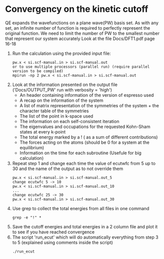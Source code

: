 # Convergency on the kinetic cutoff
QE expands the wavefunctions on a plane wave(PW) basis set.
As with any set, an infinite number of function is required to perfectly represent the original function.
We need to limit the number of PW to the smallest number that represent our system accurately
Look at the file Docs/DFT1.pdf page 16-18
  1. Run the calculation using the provided input file:
      ```
      pw.x < si.scf-manual.in > si.scf-manual.out
      or to use multiple processors (parallel run) (require parallel version to be compiled)
      mpirun -np 2 pw.x < si.scf-manual.in > si.scf-manual.out
      ```
  2. Look at the information presented on the output file ('Docs/OUTPUT_PW' run with verbosity = 'high')
  		- An header containing information of the version of espresso used
      - A recap on the information of the system
      - A list of matrix representation of the symmetries of the system + the character table of the symmetries
      - The list of the point in k-space used
      - The information on each self-consistent iteration
      - The eigenvalues and occupations for the requested Kohn-Sham states at every k-point
      - The total energy marked by a ! ( as a sum of different contributions)
      - The forces acting on the atoms (should be 0 for a system at the equilibrium)
      - Information on the time for each subroutine (Usefule for big calculation)
  3. Repeat step 1 and change each time the value of ecutwfc from 5 up to 30 and the name of the output as to not override them
      ```
      pw.x < si.scf-manual.in > si.scf-manual.out_5
      change ecutwfc 5 -> 10
      pw.x < si.scf-manual.in > si.scf-manual.out_10
      ...
      change ecutwfc 25 -> 30
      pw.x < si.scf-manual.in > si.scf-manual.out_30
  4. Use grep to collect the total energies from all files in one command
      ```
      grep -e "!" *
      ```
  5. Save the cutoff energies and total energies in a 2 column file and plot it to see if you have reached convergence
  6. The script 'run_ecut' which will do automatically everything from step 3 to 5 (explained using comments inside the script)
      ```
      ./run_ecut
      ```
